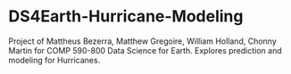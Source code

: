 # DS4Earth-Hurricane-Modeling
Project of Mattheus Bezerra, Matthew Gregoire, William Holland, Chonny Martin for COMP 590-800 Data Science for Earth. Explores prediction and modeling for Hurricanes.
